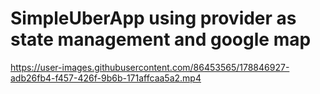# SimpleUberApp using provider as state management and google map

https://user-images.githubusercontent.com/86453565/178846927-adb26fb4-f457-426f-9b6b-171affcaa5a2.mp4

